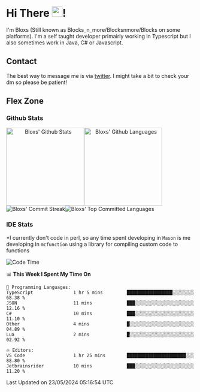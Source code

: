 # Hi There <img src="https://media.giphy.com/media/hvRJCLFzcasrR4ia7z/giphy.gif" width="28">!
I'm Bloxs (Still known as Blocks_n_more/Blocksnmore/Blocks on some platforms). I'm a self taught developer primairly working in Typescript but I also sometimes work in Java, C# or Javascript. 

## Contact
The best way to message me is via [twitter](https://twitter.com/blocksnmore). I might take a bit to check your dm so please be patient!

## Flex Zone
### Github Stats
<div style="display: flex;" align="center">
  <img src="https://readme-stats-gules.vercel.app/api?username=Blocksnmore&bg_color=23272A&show_icons=true&count_private=true&title_color=fff&text_color=fff&icon_color=3d34eb&hide_border=true&border_radius=10" alt="Bloxs' Github Stats" style="height: 13rem" />
 <img src="https://readme-stats-gules.vercel.app/api/top-langs/?username=Blocksnmore&layout=donut&count_private=true&hide_border=true&bg_color=23272A&title_color=fff&text_color=fff&icon_color=3d34eb&border_radius=10" alt="Bloxs' Github Languages" style="height: 13rem;" />
</div>
<div style="display: flex;" align="center">
  <img src="https://streak-stats.demolab.com?user=Blocksnmore&theme=github-dark-blue&hide_border=true" alt="Bloxs' Commit Streak">
  <img src="http://github-profile-summary-cards.vercel.app/api/cards/most-commit-language?username=Blocksnmore&theme=github_dark" alt="Bloxs' Top Committed Languages">
</div>

### IDE Stats
*I currently don't code in perl, so any time spent developing in `Mason` is me developing in `mcfunction` using a library for compiling custom code to functions
<!--START_SECTION:waka-->
![Code Time](http://img.shields.io/badge/Code%20Time-827%20hrs%205%20mins-blue)

📊 **This Week I Spent My Time On** 

```text
💬 Programming Languages: 
TypeScript               1 hr 5 mins         █████████████████░░░░░░░░   68.38 % 
JSON                     11 mins             ███░░░░░░░░░░░░░░░░░░░░░░   12.16 % 
C#                       10 mins             ███░░░░░░░░░░░░░░░░░░░░░░   11.10 % 
Other                    4 mins              █░░░░░░░░░░░░░░░░░░░░░░░░   04.89 % 
Lua                      2 mins              █░░░░░░░░░░░░░░░░░░░░░░░░   02.92 % 

🔥 Editors: 
VS Code                  1 hr 25 mins        ██████████████████████░░░   88.80 % 
Jetbrainsrider           10 mins             ███░░░░░░░░░░░░░░░░░░░░░░   11.20 % 
```


 Last Updated on 23/05/2024 05:16:54 UTC
<!--END_SECTION:waka-->
